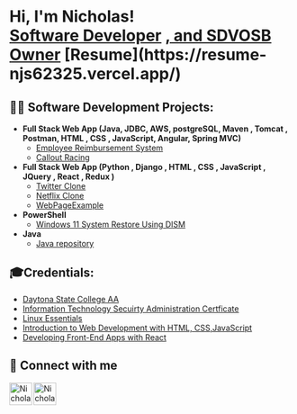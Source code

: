 <h1>Hi, I'm Nicholas! <br/><a href="https://www.upwork.com/freelancers/~0170ecd8433937e1d6?mp_source=share&hl=en-US">Software Developer</a>
<a href="https://www.flcompanyregistry.com/companies/digital-binary-solutions-llc/"> , and SDVOSB Owner</a>
[Resume](https://resume-njs62325.vercel.app/)
 
  ## 👨‍💻 Software Development Projects:

- <b>Full Stack Web App (Java, JDBC, AWS, postgreSQL, Maven , Tomcat , Postman, HTML , CSS , JavaScript, Angular, Spring MVC)</b>
    - [Employee Reimbursement System](https://github.com/njs33487/Java_Python_HTML_CSS_JavaScript/tree/main/EmployeeReimburementSystem)
    - [Callout Racing](https://github.com/njs33487/CalloutRacing)
 - <b>Full Stack Web App (Python , Django , HTML , CSS , JavaScript , JQuery , React , Redux )</b>   
   - [Twitter Clone](https://TwitterClone.nicholasjoseph1.repl.co)
   - [Netflix Clone](https://netflix-frontend.nicholasjoseph1.repl.co/)
   - [WebPageExample](https://github.com/njs33487/webpage_example)
- <b>PowerShell</b>
    - [Windows 11 System Restore Using DISM](https://github.com/njs33487/System-Restore-win11)
- <b>Java</b>
    - [Java repository](https://github.com/njs33487/Java_Python_HTML_CSS_JavaScript/tree/main/nicholasStanleyCode/nickJava/hackerrank-solutions)

## 🎓Credentials:
  - [Daytona State College AA](https://imgur.com/a/aLHZuaA)
  - [Information Technology Secuirty Administration Certficate](https://imgur.com/MLPLXQs) 
  - [Linux Essentials](https://cs.lpi.org/caf/Xamman/certification/verify/LPI000552551/ge494tbrk7)
  - [ Introduction to Web Development with HTML, CSS,JavaScript](https://imgur.com/a/hCU20cp)
  - [Developing Front-End Apps with React](https://imgur.com/L0KZGgu)
    
  
## 🤳 Connect with me

[<img align="center" alt="NicholasStanley | Android" width="40px" src="https://cdn.jsdelivr.net/npm/simple-icons@3.13.0/icons/snapchat.svg" />][snapchat]
[<img align="left" alt="NicholasStanley | YouTube" width="40px" src="https://cdn.jsdelivr.net/npm/simple-icons@v3/icons/youtube.svg" />][youtube]



[snapchat]: https://www.snapchat.com/add/theonethatiz?share_id=gKfW0-GIgRA&locale=en-US
[youtube]: https://www.youtube.com/@networkStan


